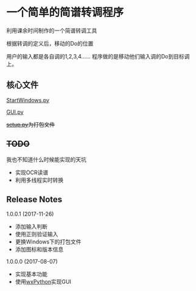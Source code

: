 # 一个简单的简谱转调程序

利用课余时间制作的一个简谱转调工具

根据转调的定义后，移动的Do的位置

用户的输入都是各自调的1,2,3,4...... 程序做的是移动他们输入调的Do到目标调上。

## 核心文件

[StartWindows.py](https://github.com/dccif/TuneChange/blob/master/StartWindow.py)

[GUI.py](https://github.com/dccif/TuneChange/blob/master/GUI.py)

~~[setup.py](https://github.com/dccif/TuneChange/blob/master/setup.py)为打包文件~~

## ~~TODO~~ 

我也不知道什么时候能实现的天坑

- 实现OCR读谱
- 利用多线程实时转换

## Release Notes

1.0.0.1 (2017-11-26)

- 添加输入判断
- 使用正则验证输入
- 更换Windows下的打包文件
- 添加图标和版本信息

1.0.0.0 (2017-08-07)

- 实现基本功能
- 使用[wxPython](https://www.wxpython.org/)实现GUI